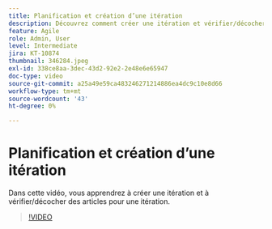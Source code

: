 ```yaml
---
title: Planification et création d’une itération
description: Découvrez comment créer une itération et vérifier/décocher des articles pour une itération.
feature: Agile
role: Admin, User
level: Intermediate
jira: KT-10874
thumbnail: 346284.jpeg
exl-id: 338ce8aa-3dec-43d2-92e2-2e48e6e65947
doc-type: video
source-git-commit: a25a49e59ca483246271214886ea4dc9c10e8d66
workflow-type: tm+mt
source-wordcount: '43'
ht-degree: 0%

---
```


# Planification et création d’une itération

Dans cette vidéo, vous apprendrez à créer une itération et à vérifier/décocher des articles pour une itération.

>[!VIDEO](https://video.tv.adobe.com/v/346284/?quality=12&learn=on)

